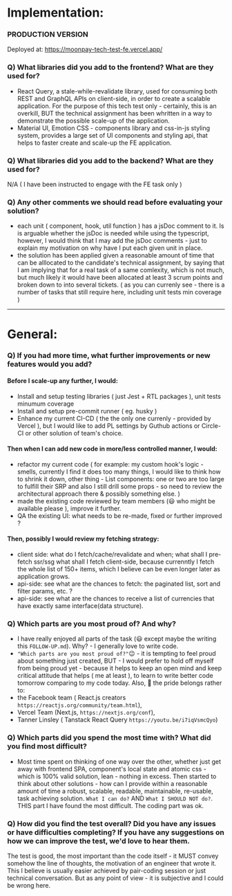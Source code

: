 # Implementation:

### PRODUCTION VERSION

Deployed at: https://moonpay-tech-test-fe.vercel.app/

### Q) What libraries did you add to the frontend? What are they used for?

- React Query, a stale-while-revalidate library, used for consuming both REST and GraphQL APIs on client-side, in order to create
  a scalable application. For the purpose of this tech test only - certainly, this is an overkill, BUT the technical assignment has been whritten
  in a way to demonstrate the possible scale-up of the application.
- Material UI, Emotion CSS - components library and css-in-js styling system, provides a large set of UI components and styling api, that helps to
  faster create and scale-up the FE application.

### Q) What libraries did you add to the backend? What are they used for?

N/A ( I have been instructed to engage with the FE task only )

### Q) Any other comments we should read before evaluating your solution?

- each unit ( component, hook, util function ) has a jsDoc comment to it. Is is arguable whether the jsDoc is needed while using the typescript,
  however, I would think that I may add the jsDoc comments - just to explain my motivation on why have I put each given unit in place.
- the solution has been applied given a reasonable amount of time that can be alllocated to the candidate's technical assignment, by saying that
  I am implying that for a real task of a same comlexity, which is not much, but much likely it would have been allocated at least 3 scrum points and
  broken down to into several tickets. ( as you can currenly see - there is a number of tasks that still require here, including unit tests min coverage )

---

# General:

### Q) If you had more time, what further improvements or new features would you add?

#### Before I scale-up any further, I would:

- Install and setup testing libraries ( just Jest + RTL packages ), unit tests minumum coverage
- Install and setup pre-commit runner ( eg. husky )
- Enhance my current CI-CD ( the the only one currenly - provided by Vercel ), but I would like to add PL settings by Guthub actions or Circle-CI or other solution of team's choice.

#### Then when I can add new code in more/less controlled manner, I would:

- refactor my current code ( for example: my custom hook's logic - smells, currently I find it does too many things, I would like to think how to shrink it down, other thing - List components: one or two are too large to fulfill their SRP and also I still drill some props - so need to review the architectural approach there & possibly something else. )
- made the existing code reviewed by team members (😃 who might be available please ), improve it further.
- QA the existing UI: what needs to be re-made, fixed or further improved ?

#### Then, possibly I would review my fetching strategy:

- client side: what do I fetch/cache/revalidate and when; what shall I pre-fetch ssr/ssg what shall I fetch client-side,
  because currenntly I fetch the whole list of 150+ items, which I believe can be even longer later as application grows.
- api-side: see what are the chances to fetch: the paginated list, sort and filter params, etc. ?
- api-side: see what are the chances to receive a list of currencies that have exactly same interface(data structure).

### Q) Which parts are you most proud of? And why?

- I have really enjoyed all parts of the task (😃 except maybe the writing this `FOLLOW-UP.md`). Why? - I generally love to write code.
- `"Which parts are you most proud of?"`😉 - it is tempting to feel proud about something just created, BUT - I would prefer to hold off myself from being proud yet - because it helps to keep an open mind and keep critical attitude that helps ( me at least ), to learn to write better code tomorrow comparing to my code today. Also, 🚀 the pride belongs rather to:
- the Facebook team ( React.js creators `https://reactjs.org/community/team.html`),
- Vercel Team (Next.js, `https://nextjs.org/conf`),
- Tanner Linsley ( Tanstack React Query `https://youtu.be/i7iqVsmcQyo`)

### Q) Which parts did you spend the most time with? What did you find most difficult?

- Most time spent on thinking of one way over the other, whether just get away with frontend SPA, component's local state and atomic css - which is
  100% valid solution, lean - nothing in excess. Then started to think about other solutions - how can I provide within a reasonable amount of time a robust, scalable, readable, maintainable, re-usable, task achieving solution. `What I can do?` AND `What I SHOULD NOT do?`. THIS part I have found the most difficult. The coding part was ok.

### Q) How did you find the test overall? Did you have any issues or have difficulties completing? If you have any suggestions on how we can improve the test, we'd love to hear them.

The test is good, the most important than the code itself - it MUST convey somehow the line of thoughts, the motivation of an engineer that wrote it.
This I believe is usually easier achieved by pair-coding session or just technical conversation. But as any point of view - it is subjective and I could be wrong here.

